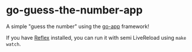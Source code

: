 # go-guess-the-number-app
A simple "guess the number" using the [go-app](https://github.com/maxence-charriere/go-app) framework!

If you have [Reflex](https://github.com/cespare/reflex) installed, you can run it with semi LiveReload using `make watch`.
